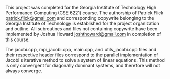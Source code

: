 This project was completed for the Georgia Institute of Technology High Performance Computing (CSE 6221) course. The authorship of Patrick Flick <patrick.flick@gmail.com> and corresponding copywrite belonging to the Georgia Institute of Technology is established for the project organization and outline. All subroutines and files not containing copywrite have been implemented by Joshua Howard <joshthoward@gmail.com> in completion of this course. 

The jacobi.cpp, mpi_jacobi.cpp, main.cpp, and utils_jacobi.cpp files and their respective header files correspond to the parallel implementation of Jacobi's iterative method to solve a system of linear equations. This method is only convergent for diagonally dominant systems, and therefore will not always converge. 
